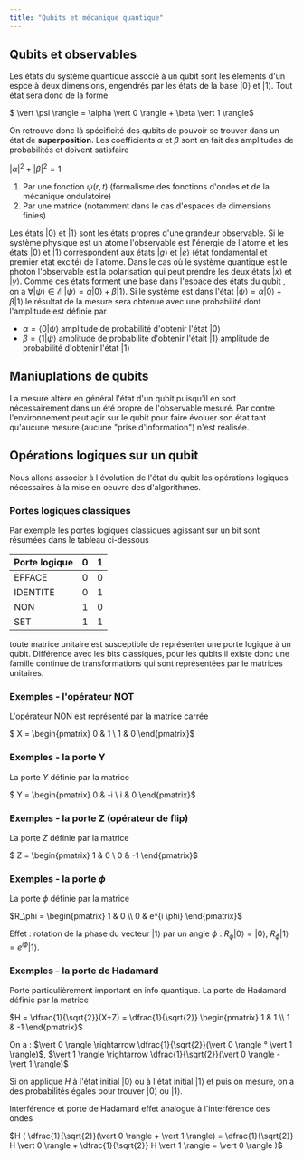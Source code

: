 ```yaml
---
title: "Qubits et mécanique quantique"
---
```


## Qubits et observables

Les états du système quantique associé à un qubit sont les éléments d'un espce à
deux dimensions, engendrés par les états de la base $\vert 0 \rangle$ et
$\vert 1 \rangle$. Tout état sera donc de la forme

$ \vert \psi \rangle = \alpha \vert 0 \rangle + \beta \vert 1 \rangle$

On retrouve donc là spécificité des qubits de pouvoir se trouver dans un état de
**superposition**. Les coefficients $\alpha$ et $\beta$ sont en fait des
amplitudes de probabilités et doivent satisfaire

$|\alpha|^2 + |\beta|^2 = 1$

1. Par une fonction $\psi(r,t)$ (formalisme des fonctions d'ondes et de la
   mécanique ondulatoire)
2. Par une matrice (notamment dans le cas d'espaces de dimensions finies)

Les états $\vert 0 \rangle$ et $\vert 1 \rangle$ sont les états propres
d'une grandeur observable. Si le système physique est un atome l'observable est
l'énergie de l'atome et les états $\vert 0 \rangle$ et $\vert 1 \rangle$
correspondent aux états $\vert g \rangle$ et $\vert e \rangle$ (état
fondamental et premier état excité) de l'atome. Dans le cas où le système
quantique est le photon l'observable est la polarisation qui peut prendre les
deux états $\vert x \rangle$ et $\vert y \rangle$. Comme ces états forment
une base dans l'espace des états du qubit , on a $\forall \vert \psi \rangle
\in \mathcal{E} \; \vert \psi \rangle = \alpha \vert 0 \rangle + \beta \vert 1
\rangle$. Si le système est dans l'état $\vert \psi \rangle = \alpha \vert 0
\rangle + \beta \vert 1 \rangle$ le résultat de la mesure sera obtenue avec une
probabilité dont l'amplitude est définie par

+ $\alpha = \langle 0 \vert \psi \rangle$ amplitude de probabilité d'obtenir
  l'état $\vert 0 \rangle$
+ $\beta = \langle 1 \vert \psi \rangle$ amplitude de probabilité d'obtenir
  l'était $\vert 1 \rangle$ amplitude de probabilité d'obtenir l'état $\vert
  1 \rangle$

## Maniuplations de qubits

La mesure altère en général l'état d'un qubit puisqu'il en sort nécessairement
dans un été propre de l'observable mesuré. Par contre l'environnement peut agir
sur le qubit pour faire évoluer son état tant qu'aucune mesure (aucune "prise
d'information") n'est réalisée.

## Opérations logiques sur un qubit

Nous allons associer à l'évolution de l'état du qubit les opérations logiques
nécessaires à la mise en oeuvre des d'algorithmes.

### Portes logiques classiques

Par exemple les portes logiques classiques agissant sur un bit sont résumées
dans le tableau ci-dessous

| Porte logique | 0 | 1 |
|:--------------|:--|:--|
| EFFACE        | 0 | 0 |
| IDENTITE      | 0 | 1 |
| NON           | 1 | 0 |
| SET           | 1 | 1 |

toute matrice unitaire est susceptible de représenter une porte logique à un
qubit. Différence avec les bits classiques, pour les qubits il existe donc une
famille continue de transformations qui sont représentées par le matrices
unitaires.

### Exemples - l'opérateur NOT

L'opérateur NON est représenté par la matrice carrée

$ X = \begin{pmatrix} 0 & 1 \\ 1 & 0 \end{pmatrix}$

### Exemples - la porte Y

La porte $Y$ définie par la matrice

$ Y = \begin{pmatrix} 0 & -i \\ i & 0 \end{pmatrix}$

### Exemples - la porte Z (opérateur de flip)

La porte $Z$ définie par la matrice

$ Z = \begin{pmatrix} 1 & 0 \\ 0 & -1 \end{pmatrix}$

### Exemples - la porte $\phi$

La porte $\phi$ définie par la matrice

$R_\phi = \begin{pmatrix} 1 & 0 \\ 0 & e^{i \phi} \end{pmatrix}$

Effet : rotation de la phase du vecteur $\vert 1 \rangle$ par un angle
$\phi$ : $R_\phi \vert 0 \rangle = \vert 0 \rangle$, $R_\phi \vert 1
\rangle = e^{i \phi} \vert 1 \rangle$.

### Exemples - la porte de Hadamard

Porte particulièrement important en info quantique. La porte de Hadamard définie
par la matrice

$H = \dfrac{1}{\sqrt{2}}(X+Z) = \dfrac{1}{\sqrt{2}} \begin{pmatrix} 1 & 1 \\ 1
& -1 \end{pmatrix}$

On a : $\vert 0 \rangle \rightarrow \dfrac{1}{\sqrt{2}}(\vert 0 \rangle ° \vert
1 \rangle)$, $\vert 1 \rangle \rightarrow \dfrac{1}{\sqrt{2}}(\vert 0
\rangle - \vert 1 \rangle)$

Si on applique $H$ à l'état initial $\vert 0 \rangle$ ou à l'état initial
$\vert 1 \rangle$ et puis on mesure, on a des probabilités égales pour trouver
$\vert 0 \rangle$ ou $\vert 1 \rangle$.

Interférence et porte de Hadamard effet analogue à l'interférence des ondes

$H ( \dfrac{1}{\sqrt{2}}(\vert 0 \rangle + \vert 1 \rangle) =
\dfrac{1}{\sqrt{2}} H \vert 0 \rangle + \dfrac{1}{\sqrt{2}} H \vert 1 \rangle =
\vert 0 \rangle )$
